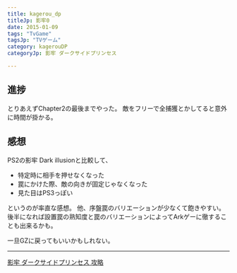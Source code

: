 ```yaml
---
title: kagerou_dp
titleJp: 影牢0
date: 2015-01-09
tags: "TvGame"
tagsJp: "TVゲーム"
category: kagerouDP
categoryJp: 影牢 ダークサイドプリンセス

---
```


## 進捗

とりあえずChapter2の最後までやった。
敵をフリーで全捕獲とかしてると意外に時間が掛かる。

## 感想

PS2の影牢 Dark illusionと比較して、

* 特定時に相手を押せなくなった
* 罠にかけた際、敵の向きが固定じゃなくなった
* 見た目はPS3っぽい

というのが率直な感想。
他、序盤罠のバリエーションが少なくて飽きやすい。
後半になれば設置罠の熟知度と罠のバリエーションによってArkゲーに徹することも出来るかも。

一旦GZに戻ってもいいかもしれない。

*****

[影牢 ダークサイドプリンセス 攻略](http://kageroudp.wiki.fc2.com/)